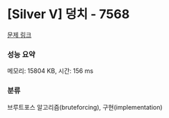# [Silver V] 덩치 - 7568 

[문제 링크](https://www.acmicpc.net/problem/7568) 

### 성능 요약

메모리: 15804 KB, 시간: 156 ms

### 분류

브루트포스 알고리즘(bruteforcing), 구현(implementation)

